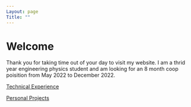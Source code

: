 ```yaml
---
Layout: page
Title: ""
---
```


# Welcome  

Thank you for taking time out of your day to visit my website. I am a thrid year engineering physics student and am looking for an 8 month coop poisition from May 2022 to December 2022.

[Technical Experience](experience.md)

[Personal Projects](projects.md)
<!-- 
[Link to a document]({% link _collection/name-of-document.md %})
[Link to a post]({% link _posts/2016-07-26-name-of-post.md %})
[Link to a page]({% link news/index.html %})
[Link to a file]({% link /assets/files/doc.pdf %}) -->
